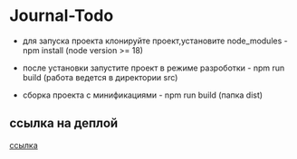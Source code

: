 # Journal-Todo 

- для запуска проекта клонируйте проект,установите node_modules - npm install (node version >= 18)

- после установки запустите проект в режиме разроботки - npm run build (работа ведется в директории src)

- сборка проекта с минификациями - npm run build (папка dist)

## ссылка на деплой 

[ссылка](https://)
